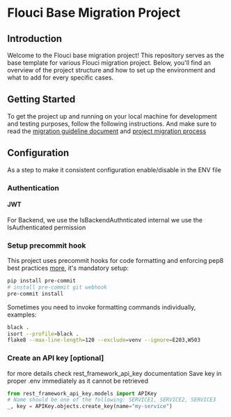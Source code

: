 # Flouci Base Migration Project

## Introduction
Welcome to the Flouci base migration project! This repository serves as the base template for various Flouci migration project.
Below, you'll find an overview of the project structure and how to set up the environment and what to add for every specific cases.


## Getting Started
To get the project up and running on your local machine for development and testing purposes, follow the following instructions.
And make sure to read the [migration guideline document](https://docs.google.com/document/d/1K5aq2MGh-S3DpgHduIY1gxI80KDuKvkTBBQSNFfhTns/edit#heading=h.ut7p67dzk6v0) and [project migration process](https://docs.google.com/document/d/1gr_2aI3jdRMnHRQI2405465-g4PZVRTkQ5J5pyG1MXE/edit#heading=h.m0wnyjd36j85)

## Configuration
As a step to make it consistent configuration enable/disable in the ENV file

### Authentication
#### JWT
For Backend, we use the IsBackendAuthnticated internal we use the IsAuthenticated permission
####

### Setup precommit hook
This project uses precommit hooks for code formatting and enforcing pep8 best practices [more](https://pre-commit.com), it's mandatory setup:
```sh
pip install pre-commit
# install pre-commit git webhook
pre-commit install
```
Sometimes you need to invoke formatting commands individually, examples:
```sh
black .
isort --profile=black .
flake8 --max-line-length=120 --exclude=venv --ignore=E203,W503
```



### Create an API key  [optional]

for more details check rest_framework_api_key documentation
Save key in proper .env immediately as it cannot be retrieved

```python
from rest_framework_api_key.models import APIKey
# Name should be one of the following: SERVICE1, SERVICE2, SERVICE3
_, key = APIKey.objects.create_key(name="my-service")
```
